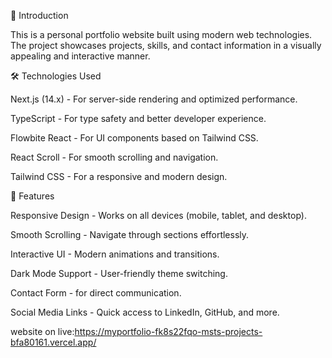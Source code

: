 🚀 Introduction

This is a personal portfolio website built using modern web technologies. The project showcases projects, skills, and contact information in a visually appealing and interactive manner.

🛠️ Technologies Used

Next.js (14.x) - For server-side rendering and optimized performance.

TypeScript - For type safety and better developer experience.

Flowbite React - For UI components based on Tailwind CSS.

React Scroll - For smooth scrolling and navigation.

Tailwind CSS - For a responsive and modern design.

🎨 Features

Responsive Design - Works on all devices (mobile, tablet, and desktop).

Smooth Scrolling - Navigate through sections effortlessly.

Interactive UI - Modern animations and transitions.

Dark Mode Support - User-friendly theme switching.

Contact Form - for direct communication.

Social Media Links - Quick access to LinkedIn, GitHub, and more.

website on live:https://myportfolio-fk8s22fqo-msts-projects-bfa80161.vercel.app/
